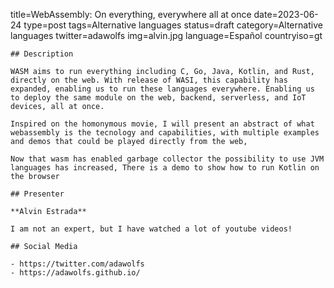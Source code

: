 title=WebAssembly: On everything, everywhere all at once
date=2023-06-24
type=post
tags=Alternative languages
status=draft
category=Alternative languages
twitter=adawolfs
img=alvin.jpg
language=Español
countryiso=gt
~~~~~~
## Description

WASM aims to run everything including C, Go, Java, Kotlin, and Rust, directly on the web. With release of WASI, this capability has expanded, enabling us to run these languages everywhere. Enabling us to deploy the same module on the web, backend, serverless, and IoT devices, all at once.

Inspired on the homonymous movie, I will present an abstract of what webassembly is the tecnology and capabilities, with multiple examples and demos that could be played directly from the web,

Now that wasm has enabled garbage collector the possibility to use JVM languages has increased, There is a demo to show how to run Kotlin on the browser

## Presenter

**Alvin Estrada**

I am not an expert, but I have watched a lot of youtube videos!

## Social Media

- https://twitter.com/adawolfs
- https://adawolfs.github.io/
